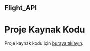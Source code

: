 ## Flight_API
# Proje Kaynak Kodu
Proje kaynak kodu için [buraya tıklayın](https://github.com/ibrahimozdemir1/Flight_API).
